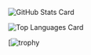 ![GitHub Stats Card](https://github-readme-stats.vercel.app/api?username=holasoynaoki&count_private=true&show_icons=true&theme=dark)

![Top Languages Card](https://github-readme-stats.vercel.app/api/top-langs/?username=holasoynaoki&layout=compact&theme=tokyonight)

[![trophy](https://github-profile-trophy.vercel.app/?username=holasoynaoki&theme=tokyonight&column=7)